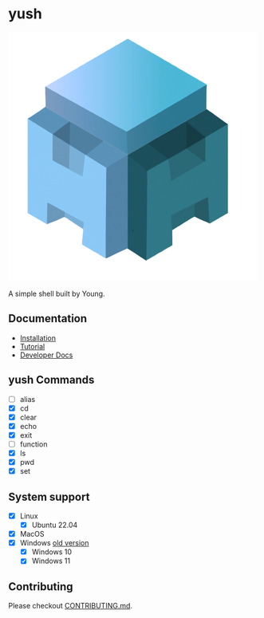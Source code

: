 # yush

![yush](./public/yush_logo.png)

A simple shell built by Young.

## Documentation

- [Installation](./docs/installation.md)
- [Tutorial](./docs/tutorial.md)
- [Developer Docs](./docs/develop.md)

## yush Commands

- [ ] alias
- [x] cd
- [x] clear
- [x] echo
- [x] exit
- [ ] function
- [x] ls
- [x] pwd
- [x] set

## System support

- [x] Linux
    - [x] Ubuntu 22.04
- [x] MacOS
- [x] Windows [old version](https://github.com/Young-TW/yush/releases/tag/windows-latest)
    - [x] Windows 10
    - [x] Windows 11

## Contributing

Please checkout [CONTRIBUTING.md](./CONTRIBUTING.md).